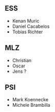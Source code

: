## ESS
- Kenan Muric
- Daniel Cacabelos
- Tobias Richter


## MLZ
- Christian
- Oscar
- Jens ?

## PSI
- Mark Koennecke
- Michele Brambilla
